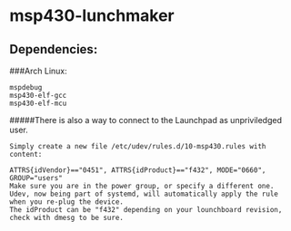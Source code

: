 # msp430-lunchmaker

## Dependencies:

###Arch Linux:
	
	mspdebug
	msp430-elf-gcc
	msp430-elf-mcu

#####There is also a way to connect to the Launchpad as unpriviledged user.
	
	Simply create a new file /etc/udev/rules.d/10-msp430.rules with content:
	
	ATTRS{idVendor}=="0451", ATTRS{idProduct}=="f432", MODE="0660", GROUP="users"
	Make sure you are in the power group, or specify a different one.
	Udev, now being part of systemd, will automatically apply the rule when you re-plug the device.
	The idProduct can be "f432" depending on your lounchboard revision, check with dmesg to be sure.

